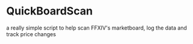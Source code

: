 # QuickBoardScan
a really simple script to help scan FFXIV's marketboard, log the data and track price changes
